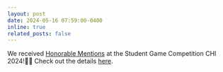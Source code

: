 ```yaml
---
layout: post
date: 2024-05-16 07:59:00-0400
inline: true
related_posts: false
---
```


We received [Honorable Mentions](https://efittschen.github.io/assets/pdf/honorable_mentions.pdf) at the Student Game Competition CHI 2024!:tada::tada: Check out the details [here](https://chi2024.acm.org/).
